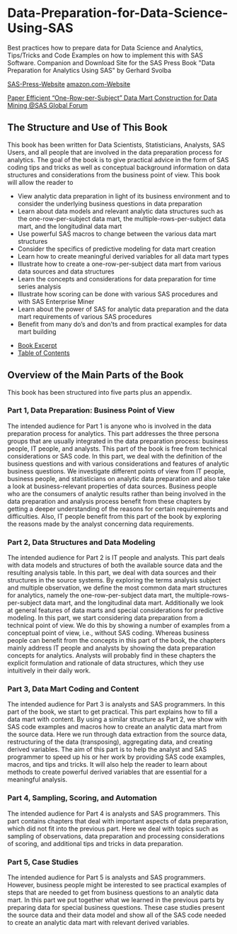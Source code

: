 # Data-Preparation-for-Data-Science-Using-SAS
Best practices how to prepare data for Data Science and Analytics, Tips/Tricks and Code Examples on how to implement this with SAS Software. Companion and Download Site for the SAS Press Book "Data Preparation for Analytics Using SAS" by Gerhard Svolba

[SAS-Press-Website](https://www.sas.com/store/prodBK_60502_en.html?storeCode=SAS_US&storeCode=SAS_US) 
[amazon.com-Website](https://www.amazon.com/Data-Preparation-Analytics-Using-Press-ebook/dp/B001UQ6X2C/ref=sr_1_1?keywords=data+preparation+for+analytics&qid=1550836793&s=gateway&sr=8-1)

[Paper Efficient “One-Row-per-Subject” Data Mart Construction
for Data Mining  @SAS Global Forum](http://www2.sas.com/proceedings/sugi31/078-31.pdf)

## The Structure and Use of This Book
This book has been written for Data Scientists, Statisticians, Analysts, SAS Users, and all people that are involved in the data preparation process for analytics. The goal of the book is to give practical advice in the form of SAS coding tips and tricks as well as conceptual background information on data structures and considerations from the business point of view.
This book will allow the reader to
* View analytic data preparation in light of its business environment and to consider the underlying business questions in data preparation
* Learn about data models and relevant analytic data structures such as the one-row-per-subject data mart, the multiple-rows-per-subject data mart, and the longitudinal data mart
* Use powerful SAS macros to change between the various data mart structures
* Consider the specifics of predictive modeling for data mart creation
* Learn how to create meaningful derived variables for all data mart types
* Illustrate how to create a one-row-per-subject data mart from various data sources and data structures
* Learn the concepts and considerations for data preparation for time series analysis
* Illustrate how scoring can be done with various SAS procedures and with SAS Enterprise Miner
* Learn about the power of SAS for analytic data preparation and the data mart requirements of various SAS procedures
* Benefit from many do’s and don’ts and from practical examples for data mart building

- [Book Excerpt](https://www.sas.com/storefront/aux/en/spdataprep/60502_excerpt.pdf)
- [Table of Contents](https://www.sas.com/storefront/aux/en/spdataprep/60502_toc.pdf)

## Overview of the Main Parts of the Book
This book has been structured into five parts plus an appendix.
### Part 1, Data Preparation: Business Point of View
The intended audience for Part 1 is anyone who is involved in the data preparation process for analytics. This part addresses the three persona groups that are usually integrated in the data preparation process: business people, IT people, and analysts. This part of the book is free from technical considerations or SAS code.
In this part, we deal with the definition of the business questions and with various considerations and features of analytic business questions. We investigate different points of view from IT people, business people, and statisticians on analytic data preparation and also take a look at business-relevant properties of data sources.
Business people who are the consumers of analytic results rather than being involved in the data preparation and analysis process benefit from these chapters by getting a deeper understanding of the reasons for certain requirements and difficulties. Also, IT people benefit from this part of the book by exploring the reasons made by the analyst concerning data requirements.
### Part 2, Data Structures and Data Modeling
The intended audience for Part 2 is IT people and analysts. This part deals with data models and structures of both the available source data and the resulting analysis table. In this part, we deal with data sources and their structures in the source systems. By exploring the terms analysis subject and multiple observation, we define the most common data mart structures for analytics, namely the one-row-per-subject data mart, the multiple-rows-per-subject data mart, and the longitudinal data mart.
Additionally we look at general features of data marts and special considerations for predictive modeling. In this part, we start considering data preparation from a technical point of view. We do this by showing a number of examples from a conceptual point of view, i.e., without SAS coding.
Whereas business people can benefit from the concepts in this part of the book, the chapters mainly address IT people and analysts by showing the data preparation concepts for analytics. Analysts will probably find in these chapters the explicit formulation and rationale of data structures, which they use intuitively in their daily work.
### Part 3, Data Mart Coding and Content
The intended audience for Part 3 is analysts and SAS programmers. In this part of the book, we start to get practical. This part explains how to fill a data mart with content. By using a similar structure as Part 2, we show with SAS code examples and macros how to create an analytic data mart from the source data. Here we run through data extraction from the source data, restructuring of the data (transposing), aggregating data, and creating derived variables.
The aim of this part is to help the analyst and SAS programmer to speed up his or her work by providing SAS code examples, macros, and tips and tricks. It will also help the reader to learn about methods to create powerful derived variables that are essential for a meaningful analysis.
### Part 4, Sampling, Scoring, and Automation
The intended audience for Part 4 is analysts and SAS programmers. This part contains chapters that deal with important aspects of data preparation, which did not fit into the previous part. Here we deal with topics such as sampling of observations, data preparation and processing considerations of scoring, and additional tips and tricks in data preparation.
### Part 5, Case Studies
The intended audience for Part 5 is analysts and SAS programmers. However, business people might be interested to see practical examples of steps that are needed to get from business questions to an analytic data mart.
In this part we put together what we learned in the previous parts by preparing data for special business questions. These case studies present the source data and their data model and show all of the SAS code needed to create an analytic data mart with relevant derived variables.
 
